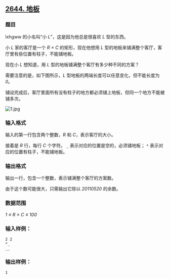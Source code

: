 ## [2644. 地板](https://www.acwing.com/problem/content/2646/)

### 题目

lxhgww 的小名叫“小 *L*”，这是因为他总是很喜欢 *L* 型的东西。

小 *L* 家的客厅是一个 *R × C* 的矩形，现在他想用 *L* 型的地板来铺满整个客厅，客厅里有些位置有柱子，不能铺地板。

现在小 *L* 想知道，用 *L* 型的地板铺满整个客厅有多少种不同的方案？

需要注意的是，如下图所示，*L* 型地板的两端长度可以任意变化，但不能长度为 *0*。

铺设完成后，客厅里面所有没有柱子的地方都必须铺上地板，但同一个地方不能被铺多次。

 ![1.jpg](https://cdn.acwing.com/media/article/image/2020/10/21/19_b231bbb813-1.jpg)

### 输入格式

输入的第一行包含两个整数，*R* 和 *C*，表示客厅的大小。

接着是 *R* 行，每行 *C* 个字符。 `_` 表示对应的位置是空的，必须铺地板； `*` 表示对应的位置有柱子，不能铺地板。

### 输出格式

输出一行，包含一个整数，表示铺满整个客厅的方案数。

由于这个数可能很大，只需输出它除以 *20110520* 的余数。

### 数据范围

*1 ≤ R × C ≤ 100*

### 输入样例：

```
2 2
*_
__
```

### 输出样例：

```
1
```
